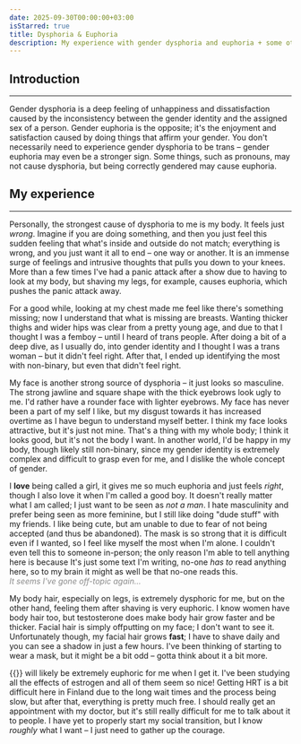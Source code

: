```yaml
---
date: 2025-09-30T00:00:00+03:00
isStarred: true
title: Dysphoria & Euphoria
description: My experience with gender dysphoria and euphoria + some other stuff about my gender identity.
---
```

## Introduction
---
Gender dysphoria is a deep feeling of unhappiness and dissatisfaction caused by the inconsistency
between the gender identity and the assigned sex of a person. Gender euphoria is the opposite; it's
the enjoyment and satisfaction caused by doing things that affirm your gender. You don't necessarily
need to experience gender dysphoria to be trans – gender euphoria may even be a stronger sign. Some
things, such as pronouns, may not cause dysphoria, but being correctly gendered may cause euphoria.


## My experience
---
Personally, the strongest cause of dysphoria to me is my body. It feels just *wrong*. Imagine if you
are doing something, and then you just feel this sudden feeling that what's inside and outside do not
match; everything is wrong, and you just want it all to end – one way or another. It is an immense
surge of feelings and intrusive thoughts that pulls you down to your knees. More than a few times I've
had a panic attack after a show due to having to look at my body, but shaving my legs, for example,
causes euphoria, which pushes the panic attack away.

For a good while, looking at my chest made me feel like there's something missing; now I understand
that what is missing are breasts. Wanting thicker thighs and wider hips was clear from a pretty young
age, and due to that I thought I was a femboy – until I heard of trans people. After doing a bit of a
deep dive, as I usually do, into gender identity and I thought I was a trans woman – but it didn't
feel right. After that, I ended up identifying the most with non-binary, but even that didn't feel right.

My face is another strong source of dysphoria – it just looks so masculine. The strong jawline and
square shape with the thick eyebrows look ugly to me. I'd rather have a rounder face with lighter
eyebrows. My face has never been a part of my self I like, but my disgust towards it has increased
overtime as I have begun to understand myself better. I think my face looks attractive, but it's just
not mine. That's a thing with my whole body; I think it looks good, but it's not the body I want. In
another world, I'd be happy in my body, though likely still non-binary, since my gender identity is
extremely complex and difficult to grasp even for me, and I dislike the whole concept of gender.

I **love** being called a girl, it gives me so much euphoria and just feels *right*, though I also love it
when I'm called a good boy. It doesn't really matter what I am called; I just want to be seen as *not
a man*. I hate masculinity and prefer being seen as more feminine, but I still like doing "dude stuff"
with my friends. I like being cute, but am unable to due to fear of not being accepted (and thus be
abandoned). The mask is so strong that it is difficult even if I wanted, so I feel like myself the
most when I'm alone. I couldn't even tell this to someone in-person; the only reason I'm able to tell
anything here is because It's just some text I'm writing, no-one *has to* read anything here, so to my
brain it might as well be that no-one reads this.<br>
<span style="opacity:0.5;">*It seems I've gone off-topic again...*</span>

My body hair, especially on legs, is extremely dysphoric for me, but on the other hand, feeling them
after shaving is very euphoric. I know women have body hair too, but testosterone does make body hair
grow faster and be thicker. Facial hair is simply offputting on my face; I don't want to see it.
Unfortunately though, my facial hair grows **fast**; I have to shave daily and you can see a shadow in
just a few hours. I've been thinking of starting to wear a mask, but it might be a bit odd – gotta
think about it a bit more.

{{<hovertext text="HRT" title="hormone replacement therapy">}} will likely be extremely euphoric for
me when I get it. I've been studying all the effects of estrogen and all of them seem so nice! Getting
HRT is a bit difficult here in Finland due to the long wait times and the process being slow, but after
that, everything is pretty much free. I should really get an appointment with my doctor, but it's still
really difficult for me to talk about it to people. I have yet to properly start my social transition,
but I know *roughly* what I want – I just need to gather up the courage.
